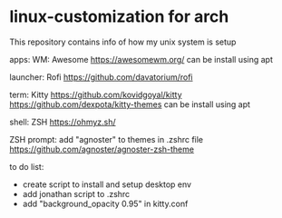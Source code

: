 # linux-customization for arch

This repository contains info of how my unix system is setup

apps:
WM: Awesome
https://awesomewm.org/
can be install using apt

launcher: Rofi
https://github.com/davatorium/rofi

term: Kitty
https://github.com/kovidgoyal/kitty
https://github.com/dexpota/kitty-themes
can be install using apt

shell: ZSH
https://ohmyz.sh/

ZSH prompt:
add "agnoster" to themes in .zshrc file 
https://github.com/agnoster/agnoster-zsh-theme


to do list:
- create script to install and setup desktop env
- add jonathan script to .zshrc
- add "background_opacity 0.95" in kitty.conf 
